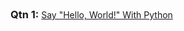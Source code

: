 <h3 style="display: inline;">Qtn 1:</h3> <a href="https://www.hackerrank.com/challenges/py-hello-world/problem?isFullScreen=true" target="_blank">Say "Hello, World!" With Python</a>

